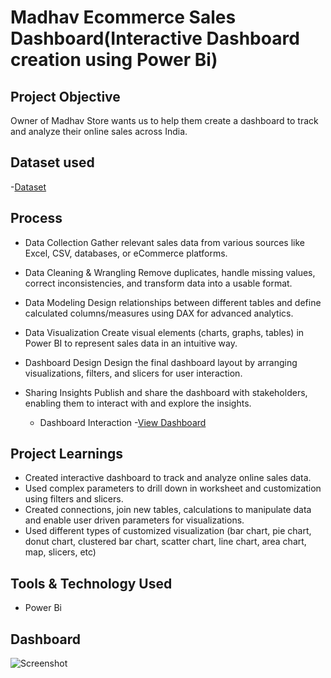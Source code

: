 # Madhav Ecommerce Sales Dashboard(Interactive Dashboard creation using Power Bi)
## Project Objective
Owner of Madhav Store wants us to help them create a dashboard to track and analyze their online sales across India.

## Dataset used
-<a href="https://github.com/SmritiGupta212/PowerBi-Project-Dashboard/blob/main/Madhav%20Ecommerce%20Sales%20dashboard.pbix">Dataset</a>

## Process
- Data Collection
  Gather relevant sales data from various sources like Excel, CSV,  databases, or eCommerce platforms.
- Data Cleaning & Wrangling
  Remove duplicates, handle missing values, correct inconsistencies, and  transform data into a usable format.
- Data Modeling
  Design relationships between different tables and define calculated columns/measures using DAX for advanced analytics.
- Data Visualization
  Create visual elements (charts, graphs, tables) in Power BI to represent sales data in an intuitive way.
- Dashboard Design
  Design the final dashboard layout by arranging visualizations, filters, and slicers for user interaction.
- Sharing Insights
  Publish and share the dashboard with stakeholders, enabling them to interact with and explore the insights.

  - Dashboard Interaction -<a href="https://github.com/SmritiGupta212/PowerBi-Project-Dashboard/blob/main/Dashboard.png">View Dashboard</a>

## Project Learnings
* Created interactive dashboard to track and analyze online sales data.
* Used complex parameters to drill down in worksheet and customization using filters and slicers.
* Created connections, join new tables, calculations to manipulate data and enable user driven parameters for visualizations.
* Used different types of customized visualization (bar chart, pie chart, donut chart, clustered bar chart, scatter chart, line chart, area chart, map, slicers, etc)
  
## Tools & Technology Used
- Power Bi
  
## Dashboard
![Screenshot](https://github.com/user-attachments/assets/b26493c1-6575-4164-bf0f-56698f4d6dee)
